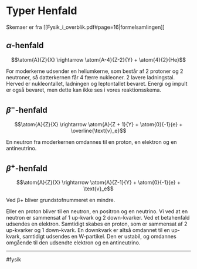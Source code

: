 # Typer Henfald
Skemaer er fra [[Fysik_i_overblik.pdf#page=16|formelsamlingen]]

## $\alpha$-henfald

$$\atom{A}{Z}{X} \rightarrow \atom{A-4}{Z-2}{Y} + \atom{4}{2}{He}$$

For moderkerne udsender en heliumkerne, som består af 2 protoner og 2 neutroner, så datterkernen får 4 færre nukleoner. 2 lavere ladningstal. Herved er nukleontallet, ladningen og leptontallet bevaret. Energi og impult er også bevaret, men dette kan ikke ses i vores reaktionsskema.

## $\beta^-$-henfald

$$\atom{A}{Z}{X} \rightarrow \atom{A}{Z + 1}{Y} + \atom{0}{-1}{e} + \overline{\text{v}_e}$$

En neutron fra moderkernen omdannes til en proton, en elektron og en antineutrino. 

## $\beta^+$-henfald

$$\atom{A}{Z}{X} \rightarrow \atom{A}{Z-1}{Y} + \atom{0}{-1}{e} + \text{v}_e$$

Ved β+ bliver grundstofnummeret en mindre. 

Eller en proton bliver til en neutron, en positron og en neutrino.
Vi ved at en neutron er sammensat af 1 up-kvark og 2 down-kvarker. Ved et betahenfald udsendes en elektron.
Samtidigt skabes en proton, som er sammensat af 2 up-kvarker og 1 down-kvark. En downkvark er altså omdannet til en up-kvark, samtidigt udsendes en W-partikel. Den er ustabil, og omdannes omgående til den udsendte elektron og en antineutrino. 



---

#fysik 

